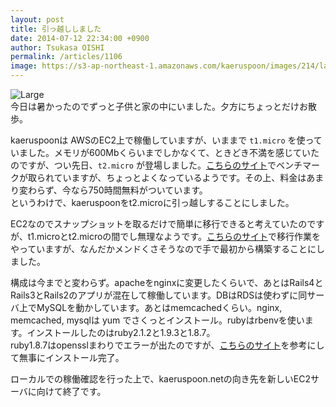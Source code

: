 ```yaml
---
layout: post
title: 引っ越ししました
date: 2014-07-12 22:34:00 +0900
author: Tsukasa OISHI
permalink: /articles/1106
image: https://s3-ap-northeast-1.amazonaws.com/kaeruspoon/images/214/large.JPG?1405172058
---
```



![Large](https://s3-ap-northeast-1.amazonaws.com/kaeruspoon/images/214/large.JPG?1405172058)  
今日は暑かったのでずっと子供と家の中にいました。夕方にちょっとだけお散歩。  

kaeruspoonは AWSのEC2上で稼働していますが、いままで ```t1.micro``` を使っていました。メモリが600Mbくらいまでしかなくて、ときどき不満を感じていたのですが、つい先日、```t2.micro``` が登場しました。[こちらのサイト](http://www.agilegroup.co.jp/technote/t1andt2micro-performance-comparison.html)でベンチマークが取られていますが、ちょっとよくなっているようです。その上、料金はあまり変わらず、今なら750時間無料がついています。  
というわけで、kaeruspoonをt2.microに引っ越しすることにしました。  

EC2なのでスナップショットを取るだけで簡単に移行できると考えていたのですが、t1.microとt2.microの間でし無理なようです。[こちらのサイト](http://www.agilegroup.co.jp/technote/t1micro-to-t2micro-migration.html)で移行作業をやっていますが、なんだかメンドくさそうなので手で最初から構築することにしました。  

構成は今までと変わらず。apacheをnginxに変更したくらいで、あとはRails4とRails3とRails2のアプリが混在して稼働しています。DBはRDSは使わずに同サーバ上でMySQLを動かしています。あとはmemcachedくらい。nginx, memcached, mysqlは yum でさくっとインストール。rubyはrbenvを使います。インストールしたのはruby2.1.2と1.9.3と1.8.7。  
ruby1.8.7はopensslまわりでエラーが出たのですが、[こちらのサイト](http://qiita.com/khotta/items/c3420beb84a50769bb21)を参考にして無事にインストール完了。  

ローカルでの稼働確認を行った上で、kaeruspoon.netの向き先を新しいEC2サーバに向けて終了です。  
